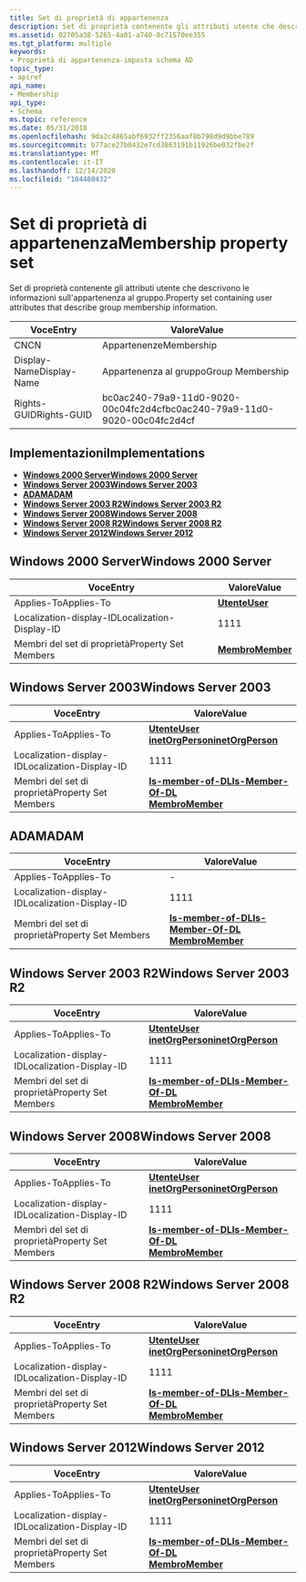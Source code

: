 ```yaml
---
title: Set di proprietà di appartenenza
description: Set di proprietà contenente gli attributi utente che descrivono le informazioni sull'appartenenza al gruppo.
ms.assetid: 02705a38-5265-4a01-a740-0c71570ee355
ms.tgt_platform: multiple
keywords:
- Proprietà di appartenenza-imposta schema AD
topic_type:
- apiref
api_name:
- Membership
api_type:
- Schema
ms.topic: reference
ms.date: 05/31/2018
ms.openlocfilehash: 9da2c4865abf6932ff2356aaf8b798d9d9bbe789
ms.sourcegitcommit: b77ace27b0432e7cd3863191b11926be032fbe2f
ms.translationtype: MT
ms.contentlocale: it-IT
ms.lasthandoff: 12/14/2020
ms.locfileid: "104480432"
---
```

# <a name="membership-property-set"></a><span data-ttu-id="97961-104">Set di proprietà di appartenenza</span><span class="sxs-lookup"><span data-stu-id="97961-104">Membership property set</span></span>

<span data-ttu-id="97961-105">Set di proprietà contenente gli attributi utente che descrivono le informazioni sull'appartenenza al gruppo.</span><span class="sxs-lookup"><span data-stu-id="97961-105">Property set containing user attributes that describe group membership information.</span></span>



| <span data-ttu-id="97961-106">Voce</span><span class="sxs-lookup"><span data-stu-id="97961-106">Entry</span></span> | <span data-ttu-id="97961-107">Valore</span><span class="sxs-lookup"><span data-stu-id="97961-107">Value</span></span> |
|--------------|--------------------------------------|
| <span data-ttu-id="97961-108">CN</span><span class="sxs-lookup"><span data-stu-id="97961-108">CN</span></span>           | <span data-ttu-id="97961-109">Appartenenze</span><span class="sxs-lookup"><span data-stu-id="97961-109">Membership</span></span>                           |
| <span data-ttu-id="97961-110">Display-Name</span><span class="sxs-lookup"><span data-stu-id="97961-110">Display-Name</span></span> | <span data-ttu-id="97961-111">Appartenenza al gruppo</span><span class="sxs-lookup"><span data-stu-id="97961-111">Group Membership</span></span>                     |
| <span data-ttu-id="97961-112">Rights-GUID</span><span class="sxs-lookup"><span data-stu-id="97961-112">Rights-GUID</span></span>  | <span data-ttu-id="97961-113">bc0ac240-79a9-11d0-9020-00c04fc2d4cf</span><span class="sxs-lookup"><span data-stu-id="97961-113">bc0ac240-79a9-11d0-9020-00c04fc2d4cf</span></span> |



## <a name="implementations"></a><span data-ttu-id="97961-114">Implementazioni</span><span class="sxs-lookup"><span data-stu-id="97961-114">Implementations</span></span>

-   [<span data-ttu-id="97961-115">**Windows 2000 Server**</span><span class="sxs-lookup"><span data-stu-id="97961-115">**Windows 2000 Server**</span></span>](#windows-2000-server)
-   [<span data-ttu-id="97961-116">**Windows Server 2003**</span><span class="sxs-lookup"><span data-stu-id="97961-116">**Windows Server 2003**</span></span>](#windows-server-2003)
-   [<span data-ttu-id="97961-117">**ADAM**</span><span class="sxs-lookup"><span data-stu-id="97961-117">**ADAM**</span></span>](#adam)
-   [<span data-ttu-id="97961-118">**Windows Server 2003 R2**</span><span class="sxs-lookup"><span data-stu-id="97961-118">**Windows Server 2003 R2**</span></span>](#windows-server-2003-r2)
-   [<span data-ttu-id="97961-119">**Windows Server 2008**</span><span class="sxs-lookup"><span data-stu-id="97961-119">**Windows Server 2008**</span></span>](#windows-server-2008)
-   [<span data-ttu-id="97961-120">**Windows Server 2008 R2**</span><span class="sxs-lookup"><span data-stu-id="97961-120">**Windows Server 2008 R2**</span></span>](#windows-server-2008-r2)
-   [<span data-ttu-id="97961-121">**Windows Server 2012**</span><span class="sxs-lookup"><span data-stu-id="97961-121">**Windows Server 2012**</span></span>](#windows-server-2012)

## <a name="windows-2000-server"></a><span data-ttu-id="97961-122">Windows 2000 Server</span><span class="sxs-lookup"><span data-stu-id="97961-122">Windows 2000 Server</span></span>



| <span data-ttu-id="97961-123">Voce</span><span class="sxs-lookup"><span data-stu-id="97961-123">Entry</span></span> | <span data-ttu-id="97961-124">Valore</span><span class="sxs-lookup"><span data-stu-id="97961-124">Value</span></span> |
|-------------------------|---------------------------------------|
| <span data-ttu-id="97961-125">Applies-To</span><span class="sxs-lookup"><span data-stu-id="97961-125">Applies-To</span></span>              | [<span data-ttu-id="97961-126">**Utente**</span><span class="sxs-lookup"><span data-stu-id="97961-126">**User**</span></span>](c-user.md)<br/>     |
| <span data-ttu-id="97961-127">Localization-display-ID</span><span class="sxs-lookup"><span data-stu-id="97961-127">Localization-Display-ID</span></span> | <span data-ttu-id="97961-128">11</span><span class="sxs-lookup"><span data-stu-id="97961-128">11</span></span>                                    |
| <span data-ttu-id="97961-129">Membri del set di proprietà</span><span class="sxs-lookup"><span data-stu-id="97961-129">Property Set Members</span></span>    | [<span data-ttu-id="97961-130">**Membro**</span><span class="sxs-lookup"><span data-stu-id="97961-130">**Member**</span></span>](a-member.md)<br/> |



## <a name="windows-server-2003"></a><span data-ttu-id="97961-131">Windows Server 2003</span><span class="sxs-lookup"><span data-stu-id="97961-131">Windows Server 2003</span></span>



| <span data-ttu-id="97961-132">Voce</span><span class="sxs-lookup"><span data-stu-id="97961-132">Entry</span></span> | <span data-ttu-id="97961-133">Valore</span><span class="sxs-lookup"><span data-stu-id="97961-133">Value</span></span> |
|-------------------------|----------------------------------------------------------------------------------------|
| <span data-ttu-id="97961-134">Applies-To</span><span class="sxs-lookup"><span data-stu-id="97961-134">Applies-To</span></span>              | [<span data-ttu-id="97961-135">**Utente**</span><span class="sxs-lookup"><span data-stu-id="97961-135">**User**</span></span>](c-user.md)<br/> [<span data-ttu-id="97961-136">**inetOrgPerson**</span><span class="sxs-lookup"><span data-stu-id="97961-136">**inetOrgPerson**</span></span>](c-inetorgperson.md)<br/>  |
| <span data-ttu-id="97961-137">Localization-display-ID</span><span class="sxs-lookup"><span data-stu-id="97961-137">Localization-Display-ID</span></span> | <span data-ttu-id="97961-138">11</span><span class="sxs-lookup"><span data-stu-id="97961-138">11</span></span>                                                                                     |
| <span data-ttu-id="97961-139">Membri del set di proprietà</span><span class="sxs-lookup"><span data-stu-id="97961-139">Property Set Members</span></span>    | [<span data-ttu-id="97961-140">**Is-member-of-DL**</span><span class="sxs-lookup"><span data-stu-id="97961-140">**Is-Member-Of-DL**</span></span>](a-memberof.md)<br/> [<span data-ttu-id="97961-141">**Membro**</span><span class="sxs-lookup"><span data-stu-id="97961-141">**Member**</span></span>](a-member.md)<br/> |



## <a name="adam"></a><span data-ttu-id="97961-142">ADAM</span><span class="sxs-lookup"><span data-stu-id="97961-142">ADAM</span></span>



| <span data-ttu-id="97961-143">Voce</span><span class="sxs-lookup"><span data-stu-id="97961-143">Entry</span></span> | <span data-ttu-id="97961-144">Valore</span><span class="sxs-lookup"><span data-stu-id="97961-144">Value</span></span> |
|-------------------------|----------------------------------------------------------------------------------------|
| <span data-ttu-id="97961-145">Applies-To</span><span class="sxs-lookup"><span data-stu-id="97961-145">Applies-To</span></span>              | \-                                                                                     |
| <span data-ttu-id="97961-146">Localization-display-ID</span><span class="sxs-lookup"><span data-stu-id="97961-146">Localization-Display-ID</span></span> | <span data-ttu-id="97961-147">11</span><span class="sxs-lookup"><span data-stu-id="97961-147">11</span></span>                                                                                     |
| <span data-ttu-id="97961-148">Membri del set di proprietà</span><span class="sxs-lookup"><span data-stu-id="97961-148">Property Set Members</span></span>    | [<span data-ttu-id="97961-149">**Is-member-of-DL**</span><span class="sxs-lookup"><span data-stu-id="97961-149">**Is-Member-Of-DL**</span></span>](a-memberof.md)<br/> [<span data-ttu-id="97961-150">**Membro**</span><span class="sxs-lookup"><span data-stu-id="97961-150">**Member**</span></span>](a-member.md)<br/> |



## <a name="windows-server-2003-r2"></a><span data-ttu-id="97961-151">Windows Server 2003 R2</span><span class="sxs-lookup"><span data-stu-id="97961-151">Windows Server 2003 R2</span></span>



| <span data-ttu-id="97961-152">Voce</span><span class="sxs-lookup"><span data-stu-id="97961-152">Entry</span></span> | <span data-ttu-id="97961-153">Valore</span><span class="sxs-lookup"><span data-stu-id="97961-153">Value</span></span> |
|-------------------------|----------------------------------------------------------------------------------------|
| <span data-ttu-id="97961-154">Applies-To</span><span class="sxs-lookup"><span data-stu-id="97961-154">Applies-To</span></span>              | [<span data-ttu-id="97961-155">**Utente**</span><span class="sxs-lookup"><span data-stu-id="97961-155">**User**</span></span>](c-user.md)<br/> [<span data-ttu-id="97961-156">**inetOrgPerson**</span><span class="sxs-lookup"><span data-stu-id="97961-156">**inetOrgPerson**</span></span>](c-inetorgperson.md)<br/>  |
| <span data-ttu-id="97961-157">Localization-display-ID</span><span class="sxs-lookup"><span data-stu-id="97961-157">Localization-Display-ID</span></span> | <span data-ttu-id="97961-158">11</span><span class="sxs-lookup"><span data-stu-id="97961-158">11</span></span>                                                                                     |
| <span data-ttu-id="97961-159">Membri del set di proprietà</span><span class="sxs-lookup"><span data-stu-id="97961-159">Property Set Members</span></span>    | [<span data-ttu-id="97961-160">**Is-member-of-DL**</span><span class="sxs-lookup"><span data-stu-id="97961-160">**Is-Member-Of-DL**</span></span>](a-memberof.md)<br/> [<span data-ttu-id="97961-161">**Membro**</span><span class="sxs-lookup"><span data-stu-id="97961-161">**Member**</span></span>](a-member.md)<br/> |



## <a name="windows-server-2008"></a><span data-ttu-id="97961-162">Windows Server 2008</span><span class="sxs-lookup"><span data-stu-id="97961-162">Windows Server 2008</span></span>



| <span data-ttu-id="97961-163">Voce</span><span class="sxs-lookup"><span data-stu-id="97961-163">Entry</span></span> | <span data-ttu-id="97961-164">Valore</span><span class="sxs-lookup"><span data-stu-id="97961-164">Value</span></span> |
|-------------------------|----------------------------------------------------------------------------------------|
| <span data-ttu-id="97961-165">Applies-To</span><span class="sxs-lookup"><span data-stu-id="97961-165">Applies-To</span></span>              | [<span data-ttu-id="97961-166">**Utente**</span><span class="sxs-lookup"><span data-stu-id="97961-166">**User**</span></span>](c-user.md)<br/> [<span data-ttu-id="97961-167">**inetOrgPerson**</span><span class="sxs-lookup"><span data-stu-id="97961-167">**inetOrgPerson**</span></span>](c-inetorgperson.md)<br/>  |
| <span data-ttu-id="97961-168">Localization-display-ID</span><span class="sxs-lookup"><span data-stu-id="97961-168">Localization-Display-ID</span></span> | <span data-ttu-id="97961-169">11</span><span class="sxs-lookup"><span data-stu-id="97961-169">11</span></span>                                                                                     |
| <span data-ttu-id="97961-170">Membri del set di proprietà</span><span class="sxs-lookup"><span data-stu-id="97961-170">Property Set Members</span></span>    | [<span data-ttu-id="97961-171">**Is-member-of-DL**</span><span class="sxs-lookup"><span data-stu-id="97961-171">**Is-Member-Of-DL**</span></span>](a-memberof.md)<br/> [<span data-ttu-id="97961-172">**Membro**</span><span class="sxs-lookup"><span data-stu-id="97961-172">**Member**</span></span>](a-member.md)<br/> |



## <a name="windows-server-2008-r2"></a><span data-ttu-id="97961-173">Windows Server 2008 R2</span><span class="sxs-lookup"><span data-stu-id="97961-173">Windows Server 2008 R2</span></span>



| <span data-ttu-id="97961-174">Voce</span><span class="sxs-lookup"><span data-stu-id="97961-174">Entry</span></span> | <span data-ttu-id="97961-175">Valore</span><span class="sxs-lookup"><span data-stu-id="97961-175">Value</span></span> |
|-------------------------|----------------------------------------------------------------------------------------|
| <span data-ttu-id="97961-176">Applies-To</span><span class="sxs-lookup"><span data-stu-id="97961-176">Applies-To</span></span>              | [<span data-ttu-id="97961-177">**Utente**</span><span class="sxs-lookup"><span data-stu-id="97961-177">**User**</span></span>](c-user.md)<br/> [<span data-ttu-id="97961-178">**inetOrgPerson**</span><span class="sxs-lookup"><span data-stu-id="97961-178">**inetOrgPerson**</span></span>](c-inetorgperson.md)<br/>  |
| <span data-ttu-id="97961-179">Localization-display-ID</span><span class="sxs-lookup"><span data-stu-id="97961-179">Localization-Display-ID</span></span> | <span data-ttu-id="97961-180">11</span><span class="sxs-lookup"><span data-stu-id="97961-180">11</span></span>                                                                                     |
| <span data-ttu-id="97961-181">Membri del set di proprietà</span><span class="sxs-lookup"><span data-stu-id="97961-181">Property Set Members</span></span>    | [<span data-ttu-id="97961-182">**Is-member-of-DL**</span><span class="sxs-lookup"><span data-stu-id="97961-182">**Is-Member-Of-DL**</span></span>](a-memberof.md)<br/> [<span data-ttu-id="97961-183">**Membro**</span><span class="sxs-lookup"><span data-stu-id="97961-183">**Member**</span></span>](a-member.md)<br/> |



## <a name="windows-server-2012"></a><span data-ttu-id="97961-184">Windows Server 2012</span><span class="sxs-lookup"><span data-stu-id="97961-184">Windows Server 2012</span></span>



| <span data-ttu-id="97961-185">Voce</span><span class="sxs-lookup"><span data-stu-id="97961-185">Entry</span></span> | <span data-ttu-id="97961-186">Valore</span><span class="sxs-lookup"><span data-stu-id="97961-186">Value</span></span> |
|-------------------------|----------------------------------------------------------------------------------------|
| <span data-ttu-id="97961-187">Applies-To</span><span class="sxs-lookup"><span data-stu-id="97961-187">Applies-To</span></span>              | [<span data-ttu-id="97961-188">**Utente**</span><span class="sxs-lookup"><span data-stu-id="97961-188">**User**</span></span>](c-user.md)<br/> [<span data-ttu-id="97961-189">**inetOrgPerson**</span><span class="sxs-lookup"><span data-stu-id="97961-189">**inetOrgPerson**</span></span>](c-inetorgperson.md)<br/>  |
| <span data-ttu-id="97961-190">Localization-display-ID</span><span class="sxs-lookup"><span data-stu-id="97961-190">Localization-Display-ID</span></span> | <span data-ttu-id="97961-191">11</span><span class="sxs-lookup"><span data-stu-id="97961-191">11</span></span>                                                                                     |
| <span data-ttu-id="97961-192">Membri del set di proprietà</span><span class="sxs-lookup"><span data-stu-id="97961-192">Property Set Members</span></span>    | [<span data-ttu-id="97961-193">**Is-member-of-DL**</span><span class="sxs-lookup"><span data-stu-id="97961-193">**Is-Member-Of-DL**</span></span>](a-memberof.md)<br/> [<span data-ttu-id="97961-194">**Membro**</span><span class="sxs-lookup"><span data-stu-id="97961-194">**Member**</span></span>](a-member.md)<br/> |



 

 





